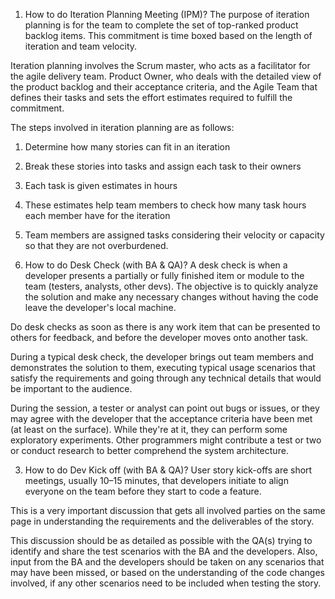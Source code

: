 1. How to do Iteration Planning Meeting (IPM)?
The purpose of iteration planning is for the team to complete the set of top-ranked product backlog items. This commitment is time boxed based on the length of iteration and team velocity.

Iteration planning involves the Scrum master, who acts as a facilitator for the agile delivery team. Product Owner, who deals with the detailed view of the product backlog and their acceptance criteria, and the Agile Team that defines their tasks and sets the effort estimates required to fulfill the commitment.

The steps involved in iteration planning are as follows:
1. Determine how many stories can fit in an iteration
2. Break these stories into tasks and assign each task to their owners
3. Each task is given estimates in hours
4. These estimates help team members to check how many task hours each member have for the iteration
5. Team members are assigned tasks considering their velocity or capacity so that they are not overburdened.


2. How to do Desk Check (with BA & QA)?
A desk check is when a developer presents a partially or fully finished item or module to the team (testers, analysts, other devs). The objective is to quickly analyze the solution and make any necessary changes without having the code leave the developer's local machine.

Do desk checks as soon as there is any work item that can be presented to others for feedback, and before the developer moves onto another task.

During a typical desk check, the developer brings out team members and demonstrates the solution to them, executing typical usage scenarios that satisfy the requirements and going through any technical details that would be important to the audience.

During the session, a tester or analyst can point out bugs or issues, or they may agree with the developer that the acceptance criteria have been met (at least on the surface). While they're at it, they can perform some exploratory experiments. Other programmers might contribute a test or two or conduct research to better comprehend the system architecture.

3. How to do Dev Kick off (with BA & QA)?
User story kick-offs are short meetings, usually 10–15 minutes, that developers initiate to align everyone on the team before they start to code a feature. 

This is a very important discussion that gets all involved parties on the same page in understanding the requirements and the deliverables of the story.

This discussion should be as detailed as possible with the QA(s) trying to identify and share the test scenarios with the BA and the developers. Also, input from the BA and the developers should be taken on any scenarios that may have been missed, or based on the understanding of the code changes involved, if any other scenarios need to be included when testing the story.